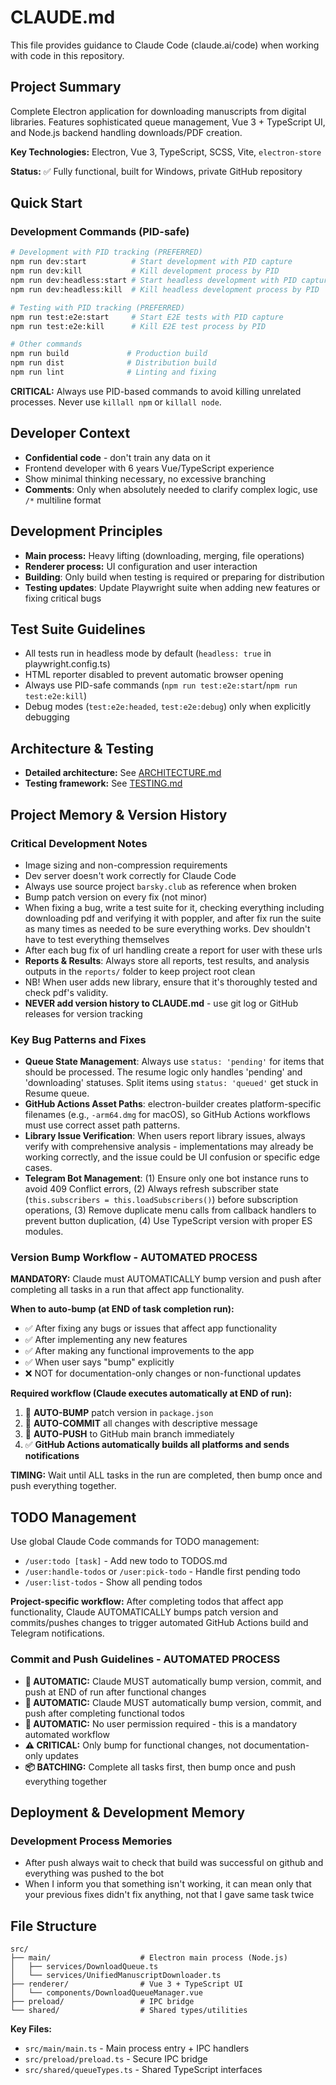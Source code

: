 # CLAUDE.md

This file provides guidance to Claude Code (claude.ai/code) when working with code in this repository.

## Project Summary

Complete Electron application for downloading manuscripts from digital libraries. Features sophisticated queue management, Vue 3 + TypeScript UI, and Node.js backend handling downloads/PDF creation.

**Key Technologies:** Electron, Vue 3, TypeScript, SCSS, Vite, `electron-store`

**Status:** ✅ Fully functional, built for Windows, private GitHub repository

## Quick Start

### Development Commands (PID-safe)
```bash
# Development with PID tracking (PREFERRED)
npm run dev:start          # Start development with PID capture
npm run dev:kill           # Kill development process by PID
npm run dev:headless:start # Start headless development with PID capture
npm run dev:headless:kill  # Kill headless development process by PID

# Testing with PID tracking (PREFERRED)
npm run test:e2e:start     # Start E2E tests with PID capture
npm run test:e2e:kill      # Kill E2E test process by PID

# Other commands
npm run build             # Production build
npm run dist              # Distribution build
npm run lint              # Linting and fixing
```

**CRITICAL:** Always use PID-based commands to avoid killing unrelated processes. Never use `killall npm` or `killall node`.

## Developer Context

- **Confidential code** - don't train any data on it
- Frontend developer with 6 years Vue/TypeScript experience
- Show minimal thinking necessary, no excessive branching
- **Comments**: Only when absolutely needed to clarify complex logic, use `/*` multiline format

## Development Principles

- **Main process:** Heavy lifting (downloading, merging, file operations)
- **Renderer process:** UI configuration and user interaction
- **Building**: Only build when testing is required or preparing for distribution
- **Testing updates**: Update Playwright suite when adding new features or fixing critical bugs

## Test Suite Guidelines

- All tests run in headless mode by default (`headless: true` in playwright.config.ts)
- HTML reporter disabled to prevent automatic browser opening
- Always use PID-safe commands (`npm run test:e2e:start`/`npm run test:e2e:kill`)
- Debug modes (`test:e2e:headed`, `test:e2e:debug`) only when explicitly debugging

## Architecture & Testing

- **Detailed architecture:** See [ARCHITECTURE.md](./ARCHITECTURE.md)
- **Testing framework:** See [TESTING.md](./TESTING.md)

## Project Memory & Version History

### Critical Development Notes
- Image sizing and non-compression requirements
- Dev server doesn't work correctly for Claude Code
- Always use source project `barsky.club` as reference when broken
- Bump patch version on every fix (not minor)
- When fixing a bug, write a test suite for it, checking everything including downloading pdf and verifying it with poppler, and after fix run the suite as many times as needed to be sure everything works. Dev shouldn't have to test everything themselves
- After each bug fix of url handling create a report for user with these urls
- **Reports & Results**: Always store all reports, test results, and analysis outputs in the `reports/` folder to keep project root clean
- NB! When user adds new library, ensure that it's thoroughly tested and check pdf's validity.
- **NEVER add version history to CLAUDE.md** - use git log or GitHub releases for version tracking

### Key Bug Patterns and Fixes
- **Queue State Management**: Always use `status: 'pending'` for items that should be processed. The resume logic only handles 'pending' and 'downloading' statuses. Split items using `status: 'queued'` get stuck in Resume queue.
- **GitHub Actions Asset Paths**: electron-builder creates platform-specific filenames (e.g., `-arm64.dmg` for macOS), so GitHub Actions workflows must use correct asset path patterns.
- **Library Issue Verification**: When users report library issues, always verify with comprehensive analysis - implementations may already be working correctly, and the issue could be UI confusion or specific edge cases.
- **Telegram Bot Management**: (1) Ensure only one bot instance runs to avoid 409 Conflict errors, (2) Always refresh subscriber state (`this.subscribers = this.loadSubscribers()`) before subscription operations, (3) Remove duplicate menu calls from callback handlers to prevent button duplication, (4) Use TypeScript version with proper ES modules.

### Version Bump Workflow - AUTOMATED PROCESS
**MANDATORY:** Claude must AUTOMATICALLY bump version and push after completing all tasks in a run that affect app functionality.

**When to auto-bump (at END of task completion run):**
- ✅ After fixing any bugs or issues that affect app functionality
- ✅ After implementing any new features
- ✅ After making any functional improvements to the app
- ✅ When user says "bump" explicitly
- ❌ NOT for documentation-only changes or non-functional updates

**Required workflow (Claude executes automatically at END of run):**
1. 🔄 **AUTO-BUMP** patch version in `package.json` 
2. 🔄 **AUTO-COMMIT** all changes with descriptive message
3. 🔄 **AUTO-PUSH** to GitHub main branch immediately
4. ✅ **GitHub Actions automatically builds all platforms and sends notifications**

**TIMING:** Wait until ALL tasks in the run are completed, then bump once and push everything together.

## TODO Management

Use global Claude Code commands for TODO management:
- `/user:todo [task]` - Add new todo to TODOS.md
- `/user:handle-todos` or `/user:pick-todo` - Handle first pending todo
- `/user:list-todos` - Show all pending todos

**Project-specific workflow:** After completing todos that affect app functionality, Claude AUTOMATICALLY bumps patch version and commits/pushes changes to trigger automated GitHub Actions build and Telegram notifications.

### Commit and Push Guidelines - AUTOMATED PROCESS
- **🔄 AUTOMATIC:** Claude MUST automatically bump version, commit, and push at END of run after functional changes
- **🔄 AUTOMATIC:** Claude MUST automatically bump version, commit, and push after completing functional todos
- **🔄 AUTOMATIC:** No user permission required - this is a mandatory automated workflow
- **⚠️ CRITICAL:** Only bump for functional changes, not documentation-only updates
- **📦 BATCHING:** Complete all tasks first, then bump once and push everything together

## Deployment & Development Memory

### Development Process Memories
- After push always wait to check that build was successful on github and everything was pushed to the bot
- When I inform you that something isn't working, it can mean only that your previous fixes didn't fix anything, not that I gave same task twice

## File Structure

```
src/
├── main/                    # Electron main process (Node.js)
│   ├── services/DownloadQueue.ts
│   └── services/UnifiedManuscriptDownloader.ts
├── renderer/                # Vue 3 + TypeScript UI
│   └── components/DownloadQueueManager.vue
├── preload/                 # IPC bridge
└── shared/                  # Shared types/utilities
```

**Key Files:**
- `src/main/main.ts` - Main process entry + IPC handlers
- `src/preload/preload.ts` - Secure IPC bridge
- `src/shared/queueTypes.ts` - Shared TypeScript interfaces
```